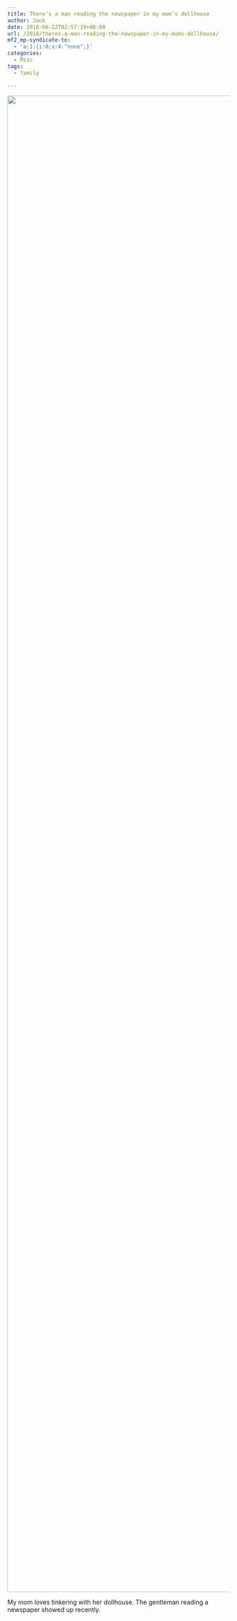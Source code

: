 ```yaml
---
title: There’s a man reading the newspaper in my mom’s dollhouse
author: Jack
date: 2018-06-22T02:57:19+00:00
url: /2018/theres-a-man-reading-the-newspaper-in-my-moms-dollhouse/
mf2_mp-syndicate-to:
  - 'a:1:{i:0;s:4:"none";}'
categories:
  - Misc
tags:
  - family

---
```

<img class="alignnone size-full wp-image-1370" src="/img/2018/06/2018-06-21-dollhouse.jpg" alt="" width="2907" height="3390" srcset="/img/2018/06/2018-06-21-dollhouse.jpg 2907w, /img/2018/06/2018-06-21-dollhouse-257x300.jpg 257w, /img/2018/06/2018-06-21-dollhouse-768x896.jpg 768w, /img/2018/06/2018-06-21-dollhouse-878x1024.jpg 878w, /img/2018/06/2018-06-21-dollhouse-600x700.jpg 600w" sizes="(max-width: 2907px) 100vw, 2907px" />

My mom loves tinkering with her dollhouse. The gentleman reading a newspaper showed up recently.